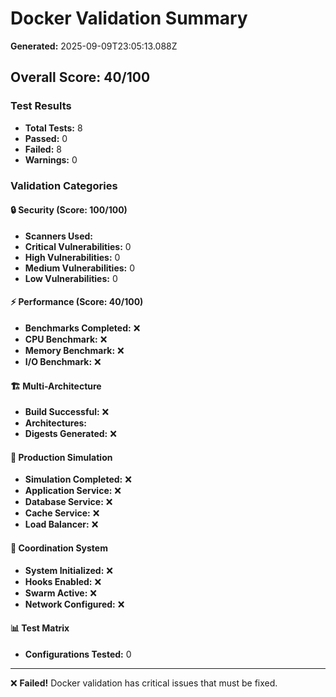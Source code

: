 # Docker Validation Summary

**Generated:** 2025-09-09T23:05:13.088Z

## Overall Score: 40/100

### Test Results
- **Total Tests:** 8
- **Passed:** 0
- **Failed:** 8
- **Warnings:** 0

### Validation Categories

#### 🔒 Security (Score: 100/100)
- **Scanners Used:** 
- **Critical Vulnerabilities:** 0
- **High Vulnerabilities:** 0
- **Medium Vulnerabilities:** 0
- **Low Vulnerabilities:** 0

#### ⚡ Performance (Score: 40/100)
- **Benchmarks Completed:** ❌
- **CPU Benchmark:** ❌
- **Memory Benchmark:** ❌
- **I/O Benchmark:** ❌

#### 🏗️ Multi-Architecture
- **Build Successful:** ❌
- **Architectures:** 
- **Digests Generated:** ❌

#### 🚀 Production Simulation
- **Simulation Completed:** ❌
- **Application Service:** ❌
- **Database Service:** ❌
- **Cache Service:** ❌
- **Load Balancer:** ❌

#### 🤝 Coordination System
- **System Initialized:** ❌
- **Hooks Enabled:** ❌
- **Swarm Active:** ❌
- **Network Configured:** ❌

#### 📊 Test Matrix
- **Configurations Tested:** 0


---

❌ **Failed!** Docker validation has critical issues that must be fixed.